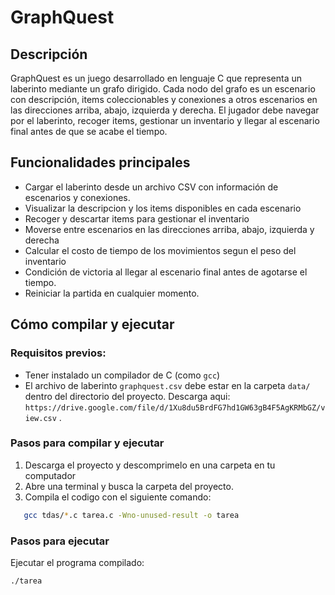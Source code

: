 # GraphQuest

## Descripción
GraphQuest es un juego desarrollado en lenguaje C que representa un laberinto mediante un grafo dirigido. Cada nodo del grafo es un escenario con descripción, items coleccionables y conexiones a otros escenarios en las direcciones arriba, abajo, izquierda y derecha. El jugador debe navegar por el laberinto, recoger items, gestionar un inventario y llegar al escenario final antes de que se acabe el tiempo.

## Funcionalidades principales
- Cargar el laberinto desde un archivo CSV con información de escenarios y conexiones.
- Visualizar la descripcion y los items disponibles en cada escenario
- Recoger y descartar items para gestionar el  inventario
- Moverse  entre escenarios en las direcciones arriba, abajo, izquierda y derecha
- Calcular el costo de tiempo de los movimientos segun el peso del inventario
- Condición de victoria al llegar al escenario final antes de agotarse el tiempo.
- Reiniciar la partida en cualquier momento.

## Cómo compilar y ejecutar

### Requisitos previos:
- Tener instalado un compilador de C (como `gcc`)
- El archivo de laberinto `graphquest.csv` debe estar en la carpeta `data/` dentro del directorio del proyecto.
    Descarga aqui: `https://drive.google.com/file/d/1Xu8du5BrdFG7hd1GW63gB4F5AgKRMbGZ/view.csv` .

### Pasos para compilar y ejecutar
1. Descarga el proyecto y descomprimelo en una carpeta en tu computador
2. Abre una terminal y busca la carpeta del proyecto.
3. Compila el codigo con el siguiente comando:

```bash
   gcc tdas/*.c tarea.c -Wno-unused-result -o tarea
```

### Pasos para ejecutar
Ejecutar el programa compilado:

```bash
./tarea
```
